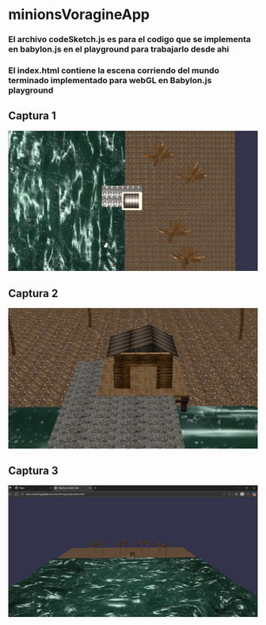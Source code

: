 # minionsVoragineApp 


### El archivo codeSketch.js es para el codigo que se implementa en babylon.js en el playground para trabajarlo desde ahi
### El index.html contiene la escena corriendo del mundo terminado implementado para webGL en Babylon.js playground

## Captura 1
![Captura 1](Captura1.png)

## Captura 2
![Captura 2](Captura2.png)

## Captura 3
![Captura 3](Captura3.png)
